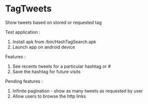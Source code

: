 TagTweets
=========

Show tweets based on stored or requested tag

Test application :
1. Install apk from /bin/HashTagSearch.apk
2. Launch app on android device

Features :
1. See recents tweets for a particular hashtag or #
2. Save the hashtag for future visits

Pending features :
1. Infinite pagination - show as many tweets as requested by user
2. Allow users to browse the http links
